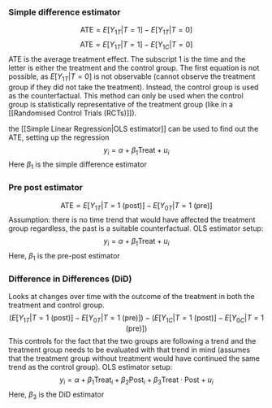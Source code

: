 ### Simple difference estimator
$$\text{ATE}=E[Y_{1T}|T=1]-E[Y_{1T}|T=0]$$$$\text{ATE}=E[Y_{1T}|T=1]-E[Y_{1C}|T=0]$$
ATE is the average treatment effect. The subscript 1 is the time and the letter is either the treatment and the control group. The first equation is not possible, as $E[Y_{1T}|T=0]$ is not observable (cannot observe the treatment group if they did not take the treatment). Instead, the control group is used as the counterfactual. This method can only be used when the control group is statistically representative of the treatment group (like in a [[Randomised Control Trials (RCTs)]]).

the [[Simple Linear Regression|OLS estimator]] can be used to find out the ATE, setting up the regression $$y_i=\alpha+\beta_1\text{Treat}+u_i$$Here $\beta_1$ is the simple difference estimator

### Pre post estimator
$$\text{ATE}=E[Y_{1T}|T=1\text{ (post)}]-E[Y_{0T}|T=1\text{ (pre)}]$$Assumption: there is no time trend that would have affected the treatment group regardless, the past is a suitable counterfactual. OLS estimator setup:$$y_i=\alpha+\beta_1\text{Treat}+u_i$$Here, $\beta_1$ is the pre-post estimator

### Difference in Differences (DiD)
Looks at changes over time with the outcome of the treatment in both the treatment and control group. 
$$(E[Y_{1T}|T=1\text{ (post)}]-E[Y_{0T}|T=1\text{ (pre)}])-(E[Y_{1C}|T=1\text{ (post)}]-E[Y_{0C}|T=1\text{ (pre)}])$$
This controls for the fact that the two groups are following a trend and the treatment group needs to be evaluated with that trend in mind (assumes that the treatment group without treatment would have continued the same trend as the control group). OLS estimator setup:$$y_i=\alpha+\beta_1\text{Treat}_i+\beta_2\text{Post}_i+\beta_3\text{Treat}\cdot\text{Post}+u_i$$Here, $\beta_3$ is the DiD estimator


